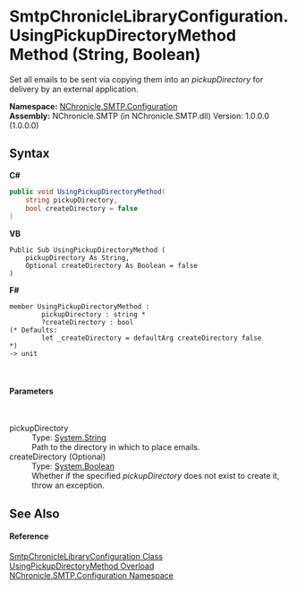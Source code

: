 # SmtpChronicleLibraryConfiguration.UsingPickupDirectoryMethod Method (String, Boolean)
 

Set all emails to be sent via copying them into an *pickupDirectory* for delivery by an external application.

**Namespace:**&nbsp;<a href="N_NChronicle_SMTP_Configuration.md">NChronicle.SMTP.Configuration</a><br />**Assembly:**&nbsp;NChronicle.SMTP (in NChronicle.SMTP.dll) Version: 1.0.0.0 (1.0.0.0)

## Syntax

**C#**<br />
``` C#
public void UsingPickupDirectoryMethod(
	string pickupDirectory,
	bool createDirectory = false
)
```

**VB**<br />
``` VB
Public Sub UsingPickupDirectoryMethod ( 
	pickupDirectory As String,
	Optional createDirectory As Boolean = false
)
```

**F#**<br />
``` F#
member UsingPickupDirectoryMethod : 
        pickupDirectory : string * 
        ?createDirectory : bool 
(* Defaults:
        let _createDirectory = defaultArg createDirectory false
*)
-> unit 

```

<br />

#### Parameters
&nbsp;<dl><dt>pickupDirectory</dt><dd>Type: <a href="http://msdn2.microsoft.com/en-us/library/s1wwdcbf" target="_blank">System.String</a><br />Path to the directory in which to place emails.</dd><dt>createDirectory (Optional)</dt><dd>Type: <a href="http://msdn2.microsoft.com/en-us/library/a28wyd50" target="_blank">System.Boolean</a><br />Whether if the specified *pickupDirectory* does not exist to create it, throw an exception.</dd></dl>

## See Also


#### Reference
<a href="T_NChronicle_SMTP_Configuration_SmtpChronicleLibraryConfiguration.md">SmtpChronicleLibraryConfiguration Class</a><br /><a href="Overload_NChronicle_SMTP_Configuration_SmtpChronicleLibraryConfiguration_UsingPickupDirectoryMethod.md">UsingPickupDirectoryMethod Overload</a><br /><a href="N_NChronicle_SMTP_Configuration.md">NChronicle.SMTP.Configuration Namespace</a><br />
